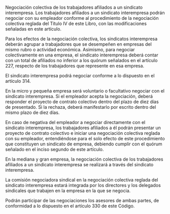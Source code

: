 Negociación colectiva de los trabajadores afiliados a un sindicato interempresa. Los trabajadores afiliados a un sindicato interempresa podrán negociar con su empleador conforme al procedimiento de la negociación colectiva reglada del Título IV de este Libro, con las modificaciones señaladas en este artículo.

Para los efectos de la negociación colectiva, los sindicatos interempresa deberán agrupar a trabajadores que se desempeñen en empresas del mismo rubro o actividad económica. Asimismo, para negociar colectivamente en una empresa, el sindicato interempresa deberá contar con un total de afiliados no inferior a los quórum señalados en el artículo 227, respecto de los trabajadores que represente en esa empresa.

El sindicato interempresa podrá negociar conforme a lo dispuesto en el artículo 314.

En la micro y pequeña empresa será voluntario o facultativo negociar con el sindicato interempresa. Si el empleador acepta la negociación, deberá responder el proyecto de contrato colectivo dentro del plazo de diez días de presentado. Si la rechaza, deberá manifestarlo por escrito dentro del mismo plazo de diez días.

En caso de negativa del empleador a negociar directamente con el sindicato interempresa, los trabajadores afiliados a él podrán presentar un proyecto de contrato colectivo e iniciar una negociación colectiva reglada con su empleador, entendiéndose para el solo efecto de este procedimiento que constituyen un sindicato de empresa, debiendo cumplir con el quórum señalado en el inciso segundo de este artículo.

En la mediana y gran empresa, la negociación colectiva de los trabajadores afiliados a un sindicato interempresa se realizará a través del sindicato interempresa.

La comisión negociadora sindical en la negociación colectiva reglada del sindicato interempresa estará integrada por los directores y los delegados sindicales que trabajen en la empresa en la que se negocia.

Podrán participar de las negociaciones los asesores de ambas partes, de conformidad a lo dispuesto en el artículo 330 de este Código.
